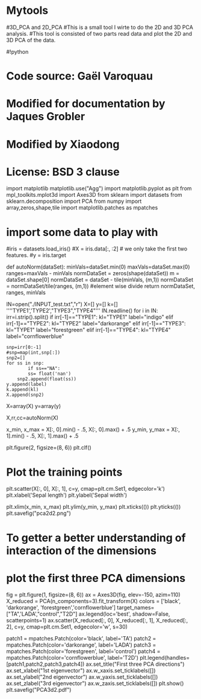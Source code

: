 # Mytools
#3D_PCA and 2D_PCA
#This is a small tool I wirte to do the 2D and 3D PCA analysis.
#This tool is consisted of two parts  read data and  plot the 2D and 3D PCA of the data.

#!python
# Code source: Gaël Varoquau
# Modified for documentation by Jaques Grobler
# Modified by Xiaodong
# License: BSD 3 clause
import matplotlib
matplotlib.use("Agg")
import matplotlib.pyplot as plt
from mpl_toolkits.mplot3d import Axes3D
from sklearn import datasets
from sklearn.decomposition import PCA
from numpy import array,zeros,shape,tile
import matplotlib.patches as mpatches
# import some data to play with
#iris = datasets.load_iris()
#X = iris.data[:, :2]  # we only take the first two features.
#y = iris.target

def autoNorm(dataSet):
    minVals=dataSet.min(0)
    maxVals=dataSet.max(0)
    ranges=maxVals - minVals
    normDataSet = zeros(shape(dataSet))
    m = dataSet.shape[0]
    normDataSet = dataSet - tile(minVals, (m,1))
    normDataSet = normDataSet/tile(ranges, (m,1))   #element wise divide
    return normDataSet, ranges, minVals
    
IN=open("./INPUT_test.txt","r")
X=[]
y=[]
k=[]
''''TYPE1','TYPE2',"TYPE3","TYPE4"'''
IN.readline()
for i in IN:
    irr=i.strip().split()
    if irr[-1]=="TYPE1":
        kl="TYPE1"
        label="indigo"
    elif irr[-1]=="TYPE2":
        kl="TYPE2"
        label="darkorange"
    elif irr[-1]=="TYPE3":
        kl="TYPE1"
        label="forestgreen"
    elif irr[-1]=="TYPE4":
        kl="TYPE4"
        label="cornflowerblue"

    snp=irr[0:-1]
    #snp=map(int,snp[:])
    snp2=[]
    for ss in snp:
            if ss=="NA":
            ss= float('nan')
        snp2.append(float(ss))
    y.append(label)
    k.append(kl)
    X.append(snp2)
X=array(X)
y=array(y)

X,rr,cc=autoNorm(X)

x_min, x_max = X[:, 0].min() - .5, X[:, 0].max() + .5
y_min, y_max = X[:, 1].min() - .5, X[:, 1].max() + .5

plt.figure(2, figsize=(8, 6))
plt.clf()

# Plot the training points
plt.scatter(X[:, 0], X[:, 1], c=y, cmap=plt.cm.Set1,
            edgecolor='k')
plt.xlabel('Sepal length')
plt.ylabel('Sepal width')

plt.xlim(x_min, x_max)
plt.ylim(y_min, y_max)
plt.xticks(())
plt.yticks(())
plt.savefig("pca2d2.png")
# To getter a better understanding of interaction of the dimensions
# plot the first three PCA dimensions
fig = plt.figure(1, figsize=(8, 6))
ax = Axes3D(fig, elev=-150, azim=110)
X_reduced = PCA(n_components=3).fit_transform(X)
colors = ['black', 'darkorange', 'forestgreen','cornflowerblue']
target_names=["TA",'LADA',"control","T2D"]
ax.legend(loc='best', shadow=False, scatterpoints=1)
ax.scatter(X_reduced[:, 0], X_reduced[:, 1], X_reduced[:, 2], c=y,
           cmap=plt.cm.Set1, edgecolor='w', s=30)

patch1 = mpatches.Patch(color='black', label='TA')
patch2 = mpatches.Patch(color='darkorange', label='LADA')
patch3 = mpatches.Patch(color='forestgreen', label='control')
patch4 = mpatches.Patch(color='cornflowerblue', label='T2D')
plt.legend(handles=[patch1,patch2,patch3,patch4])
ax.set_title("First three PCA directions")
ax.set_xlabel("1st eigenvector")
ax.w_xaxis.set_ticklabels([])
ax.set_ylabel("2nd eigenvector")
ax.w_yaxis.set_ticklabels([])
ax.set_zlabel("3rd eigenvector")
ax.w_zaxis.set_ticklabels([])
plt.show()
plt.savefig("PCA3d2.pdf")
